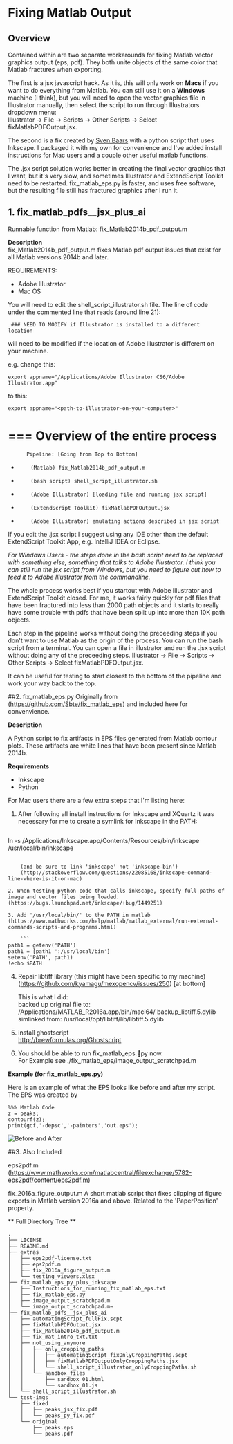 # Fixing Matlab Output

## Overview
Contained within are two separate workarounds for fixing Matlab vector graphics output (eps, pdf). They both unite objects of the same color that Matlab fractures when exporting.

The first is a jsx javascript hack. As it is, this will only work on **Macs** if you want to do everything from Matlab. You can still use it on a **Windows** machine (I think), but you will need to open the vector graphics file in Illustrator manually, then select the script to run through Illustrators dropdown menu:  
Illustrator -> File -> Scripts -> Other Scripts -> Select fixMatlabPDFOutput.jsx.
  
  

The second is a fix created by [Sven Baars](https://github.com/Sbte "Sven Baars") with a python script that uses Inkscape. I packaged it with my own for convenience and I've added install instructions for Mac users and a couple other useful matlab functions.

The .jsx script solution works better in creating the final vector graphics that I want, but it's very slow, and sometimes Illustrator and ExtendScript Toolkit need to be restarted. fix_matlab_eps.py is faster, and uses free software, but the resulting file still has fractured graphics after I run it.

## 1. fix_matlab_pdfs__jsx_plus_ai
Runnable function from Matlab:
fix_Matlab2014b_pdf_output.m

**Description**  
fix_Matlab2014b_pdf_output.m fixes Matlab pdf output issues that exist for all Matlab versions 2014b and later.

REQUIREMENTS:

- Adobe Illustrator
- Mac OS

You will need to edit the shell_script_illustrator.sh file.
The line of code under the commented line that reads (around line 21):  
``` 
 ### NEED TO MODIFY if Illustrator is installed to a different location  
 ```
 will need to be modified if the location of Adobe Illustrator is different on your machine.
 
e.g. change this:  
```
export appname="/Applications/Adobe Illustrator CS6/Adobe Illustrator.app"
```
to this:  
 ```
export appname="<path-to-illustrator-on-your-computer>"
```
  
===
**Overview of the entire process**
===  

		  Pipeline: [Going from Top to Bottom]
			 	 	  			 	 	  
-	      (Matlab) fix_Matlab2014b_pdf_output.m    
    
-	      (bash script) shell_script_illustrator.sh    
					  
-	      (Adobe Illustrator) [loading file and running jsx script]  
	      			 
-	      (ExtendScript Toolkit) fixMatlabPDFOutput.jsx
	      			 
-	      (Adobe Illustrator) emulating actions described in jsx script
	      			
If you edit the .jsx script I suggest using any IDE other than the default ExtendScript Toolkit App, e.g. IntelliJ IDEA or Eclipse.

*For Windows Users - the steps done in the bash script need to be replaced with something else, something that talks to Adobe Illustrator. I think you can still run the jsx script from Windows, but you need to figure out how to feed it to Adobe Illustrator from the commandline.*

The whole process works best if you startout with Adobe Illustrator and ExtendScript Toolkit closed. For me, it works fairly quickly for pdf files that have been fractured into less than 2000 path objects and it starts to really have some trouble with pdfs that have been split up into more than 10K path objects.

Each step in the pipeline works without doing the preceeding steps if you don't want to use Matlab as the origin of the process. You can run the bash script from a terminal. You can open a file in illustrator and run the .jsx script without doing any of the preceeding steps.
Illustrator -> File -> Scripts -> Other Scripts -> Select fixMatlabPDFOutput.jsx.

It can be useful for testing to start closest to the bottom of the pipeline and work your way back to the top.

##2. fix_matlab_eps.py
Originally from (https://github.com/Sbte/fix_matlab_eps)
and included here for convenvience. 

**Description**
 
A Python script to fix artifacts in EPS files generated from Matlab contour plots. These artifacts are white lines that have been present since Matlab 2014b.

**Requirements**  
- Inkscape  
- Python    

For Mac users there are a few extra steps that I'm listing here:

1. After following all install instructions for Inkscape and XQuartz it was necessary for me to create a symlink for Inkscape in the PATH: 
 
	```
ln -s /Applications/Inkscape.app/Contents/Resources/bin/inkscape   /usr/local/bin/inkscape
```  

	(and be sure to link 'inkscape' not 'inkscape-bin')  
	(http://stackoverflow.com/questions/22085168/inkscape-command-line-where-is-it-on-mac)

2. When testing python code that calls inkscape, specify full paths of image and vector files being loaded.  
(https://bugs.launchpad.net/inkscape/+bug/1449251)

3. Add '/usr/local/bin/' to the PATH in matlab  
(https://www.mathworks.com/help/matlab/matlab_external/run-external-commands-scripts-and-programs.html)  

	```
path1 = getenv('PATH')  
path1 = [path1 ':/usr/local/bin']  
setenv('PATH', path1)  
!echo $PATH     
```  

4. Repair libtiff library (this might have been specific to my machine)
(https://github.com/kyamagu/mexopencv/issues/250) [at bottom]  

	This is what I did:  
backed up original file to: /Applications/MATLAB_R2016a.app/bin/maci64/  backup_libtiff.5.dylib  
simlinked from: /usr/local/opt/libtiff/lib/libtiff.5.dylib

5. install ghostscript  
http://brewformulas.org/Ghostscript

6. You should be able to run fix_matlab_eps.py now.  
For Example see ./fix_matlab_eps/image_output_scratchpad.m


**Example (for fix_matlab_eps.py)**

Here is an example of what the EPS looks like before and after my script.  
The EPS was created by

```
%%% Matlab Code
z = peaks;
contourf(z);
print(gcf,'-depsc','-painters','out.eps');
```

![Before and After](http://i.imgur.com/8pp5JYt.png)

##3. Also Included  

eps2pdf.m  
(https://www.mathworks.com/matlabcentral/fileexchange/5782-eps2pdf/content/eps2pdf.m)

fix_2016a_figure_output.m
A short matlab script that fixes clipping of figure exports in Matlab version 2016a and above. Related to the 'PaperPosition' property.  

** Full Directory Tree **  

```
.
├── LICENSE
├── README.md
├── extras
│   ├── eps2pdf-license.txt
│   ├── eps2pdf.m
│   ├── fix_2016a_figure_output.m
│   └── testing_viewers.xlsx
├── fix_matlab_eps_py_plus_inkscape
│   ├── Instructions_for_running_fix_matlab_eps.txt
│   ├── fix_matlab_eps.py
│   ├── image_output_scratchpad.m
│   └── image_output_scratchpad.m~
├── fix_matlab_pdfs__jsx_plus_ai
│   ├── automatingScript_fullFix.scpt
│   ├── fixMatlabPDFOutput.jsx
│   ├── fix_Matlab2014b_pdf_output.m
│   ├── fix_mat_intro_txt.txt
│   ├── not_using_anymore
│   │   ├── only_cropping_paths
│   │   │   ├── automatingScript_fixOnlyCroppingPaths.scpt
│   │   │   ├── fixMatlabPDFOutputOnlyCroppingPaths.jsx
│   │   │   └── shell_script_illustrator_onlyCroppingPaths.sh
│   │   └── sandbox_files
│   │       ├── sandbox_01.html
│   │       └── sandbox_01.js
│   └── shell_script_illustrator.sh
└── test-imgs
    ├── fixed
    │   ├── peaks_jsx_fix.pdf
    │   └── peaks_py_fix.pdf
    └── original
        ├── peaks.eps
        └── peaks.pdf
```
